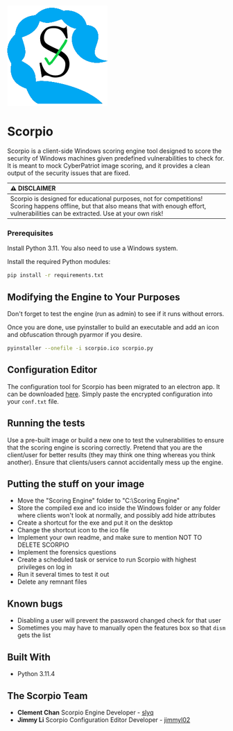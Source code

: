 ![Scorpio logo](https://github.com/slyq/Scorpio/blob/main/scorpio.png)

# Scorpio

Scorpio is a client-side Windows scoring engine tool designed to score the security of Windows machines given predefined vulnerabilities to check for. It is meant to mock CyberPatriot image scoring, and it provides a clean output of the security issues that are fixed.

| :warning: DISCLAIMER                                                                                                                                                                  |
|:--------------------------------------------------------------------------------------------------------------------------------------------------------------------------------------|
| Scorpio is designed for educational purposes, not for competitions! Scoring happens offline, but that also means that with enough effort, vulnerabilities can be extracted. Use at your own risk! |

### Prerequisites

Install Python 3.11. You also need to use a Windows system.

Install the required Python modules:

```sh
pip install -r requirements.txt
```

## Modifying the Engine to Your Purposes

Don't forget to test the engine (run as admin) to see if it runs without errors.

Once you are done, use pyinstaller to build an executable and add an icon and obfuscation through pyarmor if you desire.

```sh
pyinstaller --onefile -i scorpio.ico scorpio.py
```

## Configuration Editor

The configuration tool for Scorpio has been migrated to an electron app. It can be downloaded [here](https://drive.google.com/file/d/1WGncgS5qvgRrWK09IVnO-MkPiYfeC9ao/view?usp=sharing). Simply paste the encrypted configuration into your `conf.txt` file.

## Running the tests

Use a pre-built image or build a new one to test the vulnerabilities to ensure that the scoring engine is scoring correctly. Pretend that you are the client/user for better results (they may think one thing whereas you think another). Ensure that clients/users cannot accidentally mess up the engine.

## Putting the stuff on your image

* Move the "Scoring Engine" folder to "C:\Scoring Engine"
* Store the compiled exe and ico inside the Windows folder or any folder where clients won't look at normally, and possibly add hide attributes
* Create a shortcut for the exe and put it on the desktop
* Change the shortcut icon to the ico file
* Implement your own readme, and make sure to mention NOT TO DELETE SCORPIO
* Implement the forensics questions
* Create a scheduled task or service to run Scorpio with highest privileges on log in
* Run it several times to test it out
* Delete any remnant files

## Known bugs

* Disabling a user will prevent the password changed check for that user
* Sometimes you may have to manually open the features box so that `dism` gets the list

## Built With

* Python 3.11.4

## The Scorpio Team

* **Clement Chan** Scorpio Engine Developer - [slyq](https://github.com/slyq)
* **Jimmy Li** Scorpio Configuration Editor Developer - [jimmyl02](https://github.com/jimmyl02)
